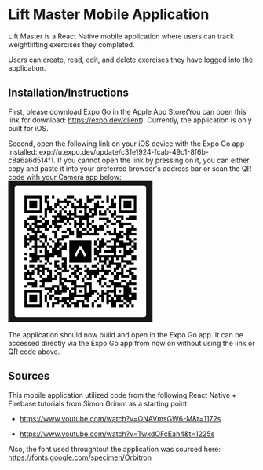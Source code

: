 # Lift Master Mobile Application
Lift Master is a React Native mobile application where users can track weightlifting exercises they completed.

Users can create, read, edit, and delete exercises they have logged into the application.

## Installation/Instructions
First, please download Expo Go in the Apple App Store(You can open this link for download: https://expo.dev/client). Currently, the application is only built for iOS.

Second, open the following link on your iOS device with the Expo Go app installed: exp://u.expo.dev/update/c31e1924-fcab-49c1-8f6b-c8a6a6d514f1.
If you cannot open the link by pressing on it, you can either copy and paste it into your preferred browser's address bar or scan the QR code with your Camera app below:
![alt text](https://github.com/t-steven12/LiftMaster-Project/blob/main/assets/Lift-Master-Preview-QRCode.png?raw=true)

The application should now build and open in the Expo Go app. It can be accessed directly via the Expo Go app from now on without using the link or QR code above.

## Sources

This mobile application utilized code from the following React Native + Firebase tutorials from Simon Grimm as a starting point:

- https://www.youtube.com/watch?v=ONAVmsGW6-M&t=1172s

- https://www.youtube.com/watch?v=TwxdOFcEah4&t=1225s

Also, the font used throughtout the application was sourced here: https://fonts.google.com/specimen/Orbitron
